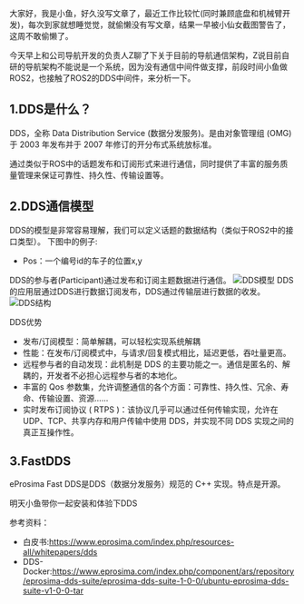 大家好，我是小鱼，好久没写文章了，最近工作比较忙(同时兼顾底盘和机械臂开发)，每次到家就想睡觉觉，就偷懒没有写文章，结果一早被小仙女截图警告了，这周不敢偷懒了。

今天早上和公司导航开发的负责人Z聊了下关于目前的导航通信架构，Z说目前自研的导航架构不能说是一个系统，因为没有通信中间件做支撑，前段时间小鱼做ROS2，也接触了ROS2的DDS中间件，来分析一下。

## 1.DDS是什么？
DDS，全称 Data Distribution Service (数据分发服务)。是由对象管理组 (OMG) 于 2003 年发布并于 2007 年修订的开分布式系统放标准。

通过类似于ROS中的话题发布和订阅形式来进行通信，同时提供了丰富的服务质量管理来保证可靠性、持久性、传输设置等。


## 2.DDS通信模型

DDS的模型是非常容易理解，我们可以定义话题的数据结构（类似于ROS2中的接口类型）。
下图中的例子:
- Pos：一个编号id的车子的位置x,y

DDS的参与者(Participant)通过发布和订阅主题数据进行通信。
![DDS模型](https://img-blog.csdnimg.cn/927c8314623141dea98329f64123cb94.png)
DDS的应用层通过DDS进行数据订阅发布，DDS通过传输层进行数据的收发。
![DDS结构](https://img-blog.csdnimg.cn/bcd7fa5984b14335ae8cc395db90d152.png?x-oss-process=image/watermark,type_ZHJvaWRzYW5zZmFsbGJhY2s,shadow_50,text_Q1NETiBA6bG86aaZUk9T,size_12,color_FFFFFF,t_70,g_se,x_16)

DDS优势
- 发布/订阅模型：简单解耦，可以轻松实现系统解耦
- 性能：在发布/订阅模式中，与请求/回复模式相比，延迟更低，吞吐量更高。
- 远程参与者的自动发现：此机制是 DDS 的主要功能之一。通信是匿名的、解耦的，开发者不必担心远程参与者的本地化。
- 丰富的 Qos 参数集，允许调整通信的各个方面：可靠性、持久性、冗余、寿命、传输设置、资源......
- 实时发布订阅协议 ( RTPS )：该协议几乎可以通过任何传输实现，允许在 UDP、TCP、共享内存和用户传输中使用 DDS，并实现不同 DDS 实现之间的真正互操作性。


## 3.FastDDS
eProsima Fast DDS是DDS（数据分发服务）规范的 C++ 实现。特点是开源。

明天小鱼带你一起安装和体验下DDS


参考资料：
- 白皮书:https://www.eprosima.com/index.php/resources-all/whitepapers/dds
- DDS-Docker:https://www.eprosima.com/index.php/component/ars/repository/eprosima-dds-suite/eprosima-dds-suite-1-0-0/ubuntu-eprosima-dds-suite-v1-0-0-tar




